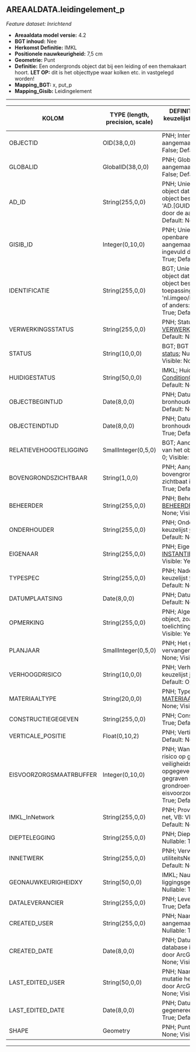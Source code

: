 ## AREAALDATA.leidingelement_p

*Feature dataset: Inrichtend*


* __Areaaldata model versie:__ 4.2
* __BGT inhoud:__ Nee
* __Herkomst Definitie:__ IMKL
* __Positionele nauwkeurigheid:__ 7,5 cm
* __Geometrie:__ Punt
* __Definitie:__ Een ondergronds object dat bij een leiding of een themakaart hoort. __LET OP:__ dit is het objecttype waar kolken etc. in vastgelegd worden!
* __Mapping_BGT:__ x, put_p
* __Mapping_Gisib:__ Leidingelement

***

|__KOLOM__                             |__TYPE (length, precision, scale)__          	          |__DEFINITIE__ (oorsprong; beschrijving; keuzelijst; nullable; default; zichtbaar in Areaalviewer)|
|------                              |----                    |-----    |
|OBJECTID                            |OID(38,0,0)             |PNH; Intern ArcGIS Identificatienummer, aangemaakt door ArcGIS; ; Nullable: False; Default: None; Visible: Yes|
|GLOBALID                            |GlobalID(38,0,0)        |PNH; Global Unique Identifier, aangemaakt door ArcGIS; ; Nullable: False; Default: None; Visible: Yes|
|AD_ID                               |String(255,0,0)         |PNH; Uniek identificatienummer voor het object dat onveranderlijk is zolang het object bestaat in Areaaldata: in format 'AD.[GUID]'. Dit moet worden ingevuld door de aannemer; ; Nullable: False; Default: None; Visible: Yes|
|GISIB_ID                            |Integer(0,10,0)         |PNH; Uniek Identificatienummer beheer openbare ruimte (GISIB), wordt aangemaakt in GISIB en mag niet worden ingevuld door de aannemer; ; Nullable: True; Default: None; Visible: No|
|IDENTIFICATIE                       |String(255,0,0)         |BGT; Uniek identificatienummer voor het object dat onveranderlijk is zolang het object bestaat: bevat indien van toepassing BGT/IMKL ID in format 'nl.imgeo/imkl.bronhouderscode.LokaalID' of anders: '00000'.LokaalID; ; Nullable: True; Default: None; Visible: No|
|VERWERKINGSSTATUS                   |String(255,0,0)         |PNH; Status van de gegevens; keuzelijst [VERWERKINGSSTATUS](http://provincienh.github.io/Leveren_Geoinformatie/keuzelijsten/VERWERKINGSSTATUS.html); Nullable: False; Default: Nieuw; Visible: Yes|
|STATUS                              |String(10,0,0)          |BGT; BGT status van het object; keuzelijst [status](http://provincienh.github.io/Leveren_Geoinformatie/keuzelijsten/status.html); Nullable: True; Default: bestaand; Visible: No|
|HUIDIGESTATUS                       |String(50,0,0)          |IMKL; Huidige status; keuzelijst [ConditionOfFacilityValue](http://provincienh.github.io/Leveren_Geoinformatie/keuzelijsten/ConditionOfFacilityValue.html); Nullable: True; Default: None; Visible: No|
|OBJECTBEGINTIJD                     |Date(8,0,0)             |PNH; Datum waarop het object bij de bronhouder is ontstaan; ; Nullable: True; Default: None; Visible: Yes|
|OBJECTEINDTIJD                      |Date(8,0,0)             |PNH; Datum waarop het object bij de bronhouder niet meer geldig is; ; Nullable: True; Default: None; Visible: Yes|
|RELATIEVEHOOGTELIGGING              |SmallInteger(0,5,0)     |BGT; Aanduiding voor de relatieve hoogte van het object; ; Nullable: False; Default: 0; Visible: Yes|
|BOVENGRONDSZICHTBAAR                |String(1,0,0)           |PNH; Aangegeven of het leidingelement bovengronds vanaf het maaiveld zichtbaat is; keuzelijst [jaNee](http://provincienh.github.io/Leveren_Geoinformatie/keuzelijsten/jaNee.html); Nullable: True; Default: None; Visible: No|
|BEHEERDER                           |String(255,0,0)         |PNH; Beheerder van het object; keuzelijst [BEHEERDER](http://provincienh.github.io/Leveren_Geoinformatie/keuzelijsten/BEHEERDER.html); Nullable: True; Default: None; Visible: Yes|
|ONDERHOUDER                         |String(255,0,0)         |PNH; Onderhouder van het object; keuzelijst [ONDERHOUDER](http://provincienh.github.io/Leveren_Geoinformatie/keuzelijsten/ONDERHOUDER.html); Nullable: True; Default: None; Visible: Yes|
|EIGENAAR                            |String(255,0,0)         |PNH; Eigenaar van het object; keuzelijst [INSTANTIE](http://provincienh.github.io/Leveren_Geoinformatie/keuzelijsten/INSTANTIE.html); Nullable: True; Default: None; Visible: Yes|
|TYPESPEC                            |String(255,0,0)         |PNH; Nadere typering van het object; keuzelijst [typeSpecLDE](http://provincienh.github.io/Leveren_Geoinformatie/keuzelijsten/typeSpecLDE.html); Nullable: True; Default: None; Visible: Yes|
|DATUMPLAATSING                      |Date(8,0,0)             |PNH; Datum Plaatsing; ; Nullable: True; Default: None; Visible: No|
|OPMERKING                           |String(255,0,0)         |PNH; Algemene opmerking voor het object, zoals een omschrijving of toelichting; ; Nullable: True; Default: None; Visible: Yes|
|PLANJAAR                            |SmallInteger(0,5,0)     |PNH; Het geplande jaar dat het object vervangen wordt; ; Nullable: True; Default: None; Visible: No|
|VERHOOGDRISICO                      |String(10,0,0)          |PNH; Verhoogd risico Ja/Nee/Onbekend; keuzelijst [jaNeeOnbekend](http://provincienh.github.io/Leveren_Geoinformatie/keuzelijsten/jaNeeOnbekend.html); Nullable: True; Default: O; Visible: No|
|MATERIAALTYPE                       |String(20,0,0)          |PNH; Type materiaal; keuzelijst [MATERIAALTYPE](http://provincienh.github.io/Leveren_Geoinformatie/keuzelijsten/MATERIAALTYPE.html); Nullable: True; Default: None; Visible: Yes|
|CONSTRUCTIEGEGEVEN                  |String(255,0,0)         |PNH; Constructiegegevens; ; Nullable: True; Default: None; Visible: No|
|VERTICALE_POSITIE                   |Float(0,10,2)           |PNH; Verticale positie; ; Nullable: True; Default: None; Visible: No|
|EISVOORZORGSMAATRBUFFER             |Integer(0,10,0)         |PNH; Wanneer de asset een verhoogd risico op graafschade heeft, kan hier een veiligheidsbuffer in meters worden opgegeven. Wanneer binnen deze buffer gegraven wordt, ontvangt de grondroerder een eisvoorzorgsmaatregelbrief; ; Nullable: True; Default: None; Visible: No|
|IMKL_InNetwork                      |String(255,0,0)         |PNH; Provincie aanduiding voor het type net, VB: VRI of OVL; ; Nullable: False; Default: None; Visible: No|
|DIEPTELEGGING                       |String(255,0,0)         |PNH; Diepte van leidingelement; ; Nullable: True; Default: None; Visible: Yes|
|INNETWERK                           |String(255,0,0)         |PNH; Verwijzende sleutel naar utiliteitsNet_tbl (simpel); ; Nullable: True; Default: None; Visible: Yes|
|GEONAUWKEURIGHEIDXY                 |String(50,0,0)          |IMKL; Nauwkeurigheid van de liggingsgegevens in het horizontale vlak; ; Nullable: True; Default: False; Visible: No|
|DATALEVERANCIER                     |String(255,0,0)         |PNH; Leverancier van de data; ; Nullable: True; Default: None; Visible: No|
|CREATED_USER                        |String(255,0,0)         |PNH; Naam van gebruiker die de rij heeft aangemaakt, gegenereerd door ArcGIS; ; Nullable: True; Default: None; Visible: No|
|CREATED_DATE                        |Date(8,0,0)             |PNH; Datum waarop de rij aan de database is toegevoegd, gegenereerd door ArcGIS; ; Nullable: True; Default: None; Visible: No|
|LAST_EDITED_USER                    |String(50,0,0)          |PNH; Naam van gebruiker die de laatste mutatie heeft doorgevoerd, gegenereerd door ArcGIS; ; Nullable: True; Default: None; Visible: No|
|LAST_EDITED_DATE                    |Date(8,0,0)             |PNH; Datum van de laatste mutatie, gegenereerd door ArcGIS; ; Nullable: True; Default: None; Visible: No|
|SHAPE                               |Geometry                |PNH; Punt; ; Nullable: False; Default: None; Visible: Yes|



***
